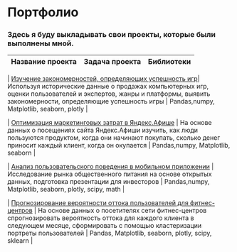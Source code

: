 # Портфолио
### Здесь я буду выкладывать свои проекты, которые были выполнены мной.  
| Название проекта | Задача проекта | Библиотеки |
| :---------------- | :------------------ | :------------------------- |

| [Изучение закономерностей, определяющих успешность игр]()| Используя исторические данные о продажах компьютерных игр, оценки пользователей и экспертов, жанры и платформы, выявить закономерности, определяющие успешность игры | Pandas,numpy, Matplotlib, seaborn, plotly |

| [Оптимизация маркетинговых затрат в Яндекс.Афише]() | На основе данных о посещениях сайта Яндекс.Афиши изучить, как люди пользуются продуктом, когда они начинают покупать, сколько денег приносит каждый клиент, когда он окупается | Pandas,numpy, Matplotlib, seaborn | 

| [Анализ пользовательского поведения в мобильном приложении]() | Исследование рынка общественного питания на основе открытых данных, подготовка презентации для инвесторов | Pandas,numpy, Matplotlib, seaborn, plotly, scipy, math |

| [Прогнозирование вероятности оттока пользователей для фитнес-центров]() | На основе данных о посетителях сети фитнес-центров спрогнозировать вероятность оттока для каждого клиента в следующем месяце, сформировать с помощью кластеризации портреты пользователей | Pandas, Matplotlib, seaborn, plotly, scipy, sklearn |

